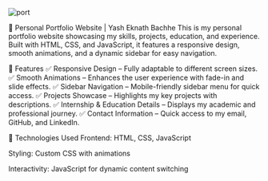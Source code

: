 ![port](https://github.com/user-attachments/assets/2c56104e-753d-41c3-8653-496603cc5eed)

🚀 Personal Portfolio Website | Yash Eknath Bachhe
This is my personal portfolio website showcasing my skills, projects, education, and experience. Built with HTML, CSS, and JavaScript, it features a responsive design, smooth animations, and a dynamic sidebar for easy navigation.

🌟 Features
✅ Responsive Design – Fully adaptable to different screen sizes.
✅ Smooth Animations – Enhances the user experience with fade-in and slide effects.
✅ Sidebar Navigation – Mobile-friendly sidebar menu for quick access.
✅ Projects Showcase – Highlights my key projects with descriptions.
✅ Internship & Education Details – Displays my academic and professional journey.
✅ Contact Information – Quick access to my email, GitHub, and LinkedIn.

🔧 Technologies Used
Frontend: HTML, CSS, JavaScript

Styling: Custom CSS with animations

Interactivity: JavaScript for dynamic content switching

